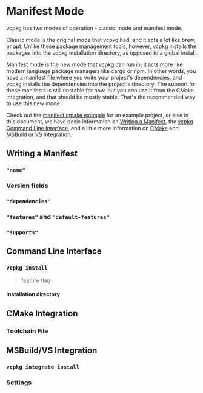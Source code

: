 # Manifest Mode

vcpkg has two modes of operation - classic mode and manifest mode.

Classic mode is the original mode that vcpkg had, and it acts a lot like brew,
or apt. Unlike these package management tools, however,
vcpkg installs the packages into the vcpkg installation directory,
as opposed to a global install.

Manifest mode is the new mode that vcpkg can run in;
it acts more like modern language package managers like cargo or npm.
In other words, you have a manifest file where you write your project's dependencies,
and vcpkg installs the dependencies into the project's directory.
The support for these manifests is still unstable for now,
but you _can_ use it from the CMake integration, and that should be mostly stable.
That's the recommended way to use this new mode.

Check out the [manifest cmake example](../examples/manifest-mode-cmake.md) for an example project,
or else in this document, we have basic information on [Writing a Manifest](#writing-a-manifest),
the [vcpkg Command Line Interface](#command-line-interface),
and a little more information on [CMake](#cmake-integration) and
[MSBuild or VS](#msbuild-vs-integration) integration.

## Writing a Manifest

### `"name"`

### Version fields

### `"dependencies"`

### `"features"` and `"default-features"`

### `"supports"`

## Command Line Interface

### `vcpkg install`

> feature flag

#### Installation directory

## CMake Integration

### Toolchain File

## MSBuild/VS Integration

### `vcpkg integrate install`

### Settings

